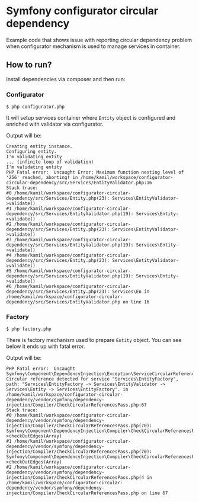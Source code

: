 # Symfony configurator circular dependency

Example code that shows issue with reporting circular dependency problem when configurator mechanism is used to manage services in container.

## How to run?

Install dependencies via composer and then run:

### Configurator

```
$ php configurator.php
```

It will setup services container where `Entity` object is configured and enriched with validator via configurator.

Output will be:
```
Creating entity instance.
Configuring entity.
I'm validating entity
... (infinite loop of validation)
I'm validating entity
PHP Fatal error:  Uncaught Error: Maximum function nesting level of '256' reached, aborting! in /home/kamil/workspace/configurator-circular-dependency/src/Services/EntityValidator.php:16
Stack trace:
#0 /home/kamil/workspace/configurator-circular-dependency/src/Services/Entity.php(23): Services\EntityValidator->validate()
#1 /home/kamil/workspace/configurator-circular-dependency/src/Services/EntityValidator.php(19): Services\Entity->validate()
#2 /home/kamil/workspace/configurator-circular-dependency/src/Services/Entity.php(23): Services\EntityValidator->validate()
#3 /home/kamil/workspace/configurator-circular-dependency/src/Services/EntityValidator.php(19): Services\Entity->validate()
#4 /home/kamil/workspace/configurator-circular-dependency/src/Services/Entity.php(23): Services\EntityValidator->validate()
#5 /home/kamil/workspace/configurator-circular-dependency/src/Services/EntityValidator.php(19): Services\Entity->validate()
#6 /home/kamil/workspace/configurator-circular-dependency/src/Services/Entity.php(23): Services\En in /home/kamil/workspace/configurator-circular-dependency/src/Services/EntityValidator.php on line 16
```

### Factory

```
$ php factory.php 
```

There is factory mechanism used to prepare `Entity` object. You can see below it ends up with fatal error.

Output will be:
```
PHP Fatal error:  Uncaught Symfony\Component\DependencyInjection\Exception\ServiceCircularReferenceException: Circular reference detected for service "Services\EntityFactory", path: "Services\EntityFactory -> Services\EntityValidator -> Services\Entity -> Services\EntityFactory". in /home/kamil/workspace/configurator-circular-dependency/vendor/symfony/dependency-injection/Compiler/CheckCircularReferencesPass.php:67
Stack trace:
#0 /home/kamil/workspace/configurator-circular-dependency/vendor/symfony/dependency-injection/Compiler/CheckCircularReferencesPass.php(70): Symfony\Component\DependencyInjection\Compiler\CheckCircularReferencesPass->checkOutEdges(Array)
#1 /home/kamil/workspace/configurator-circular-dependency/vendor/symfony/dependency-injection/Compiler/CheckCircularReferencesPass.php(70): Symfony\Component\DependencyInjection\Compiler\CheckCircularReferencesPass->checkOutEdges(Array)
#2 /home/kamil/workspace/configurator-circular-dependency/vendor/symfony/dependency-injection/Compiler/CheckCircularReferencesPass.php(4 in /home/kamil/workspace/configurator-circular-dependency/vendor/symfony/dependency-injection/Compiler/CheckCircularReferencesPass.php on line 67
```